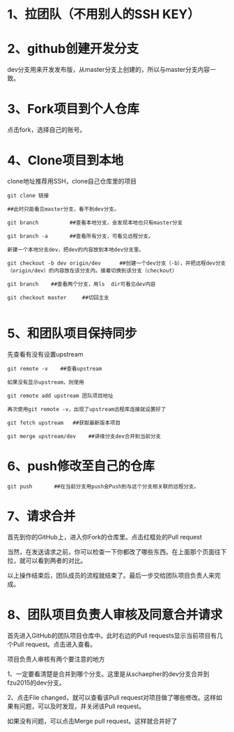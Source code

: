 # 1、拉团队（不用别人的SSH KEY）

# 2、github创建开发分支

dev分支用来开发发布版，从master分支上创建的，所以与master分支内容一致。

# 3、Fork项目到个人仓库

点击fork，选择自己的账号。

# 4、Clone项目到本地

clone地址推荐用SSH，clone自己仓库里的项目

`git clone 链接`

```
##此时只能看见master分支，看不到dev分支。

git branch          ##查看本地分支，会发现本地也只有master分支

git branch -a       ##查看所有分支，可看见远程分支。

新建一个本地分支dev，把dev的内容放到本地dev分支里。

git checkout -b dev origin/dev      ##创建一个dev分支（-b），并把远程dev分支（origin/dev）的内容放在该分支内。接着切换到该分支（checkout）

git branch    ##查看两个分支，用ls  dir可看见dev内容

git checkout master     ##切回主支


```
# 5、和团队项目保持同步

先查看有没有设置upstream
```
git remote -v    ##查看upstream

如果没有显示upstream，则使用

git remote add upstream 团队项目地址

再次使用git remote -v，出现了upstream远程库连接就设置好了

git fetch upstream   ##获取最新版本项目

git merge upstream/dev    ##讲缘分支dev合并到当前分支
```

# 6、push修改至自己的仓库

`git push       ##在当前分支用push会Push到与这个分支相关联的远程分支。`

# 7、请求合并

首先到你的GitHub上，进入你Fork的仓库里。点击红框处的Pull request

当然，在发送请求之前，你可以检查一下你都改了哪些东西。在上面那个页面往下拉，就可以看到两者的对比。

以上操作结束后，团队成员的流程就结束了。最后一步交给团队项目负责人来完成。

# 8、团队项目负责人审核及同意合并请求

首先进入GitHub的团队项目仓库中。此时右边的Pull requests显示当前项目有几个Pull request。点击进入查看。

项目负责人审核有两个要注意的地方

1、一定要看清楚是合并到哪个分支。这里是从schaepher的dev分支合并到fzu2015的dev分支。

2、点击File changed，就可以查看该Pull request对项目做了哪些修改。这样如果有问题，可以及时发现，并关闭该Pull request。

如果没有问题，可以点击Merge pull request。这样就合并好了


